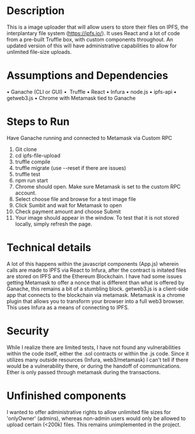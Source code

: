 

# Description
This is a image uploader that will allow users to store their files on IPFS, the interplantary file system (https://ipfs.io/).  It uses React and a lot of code from a pre-built Truffle box, with custom components throughout.  An updated version of this will have administrative capabilities to allow for unlimited file-size uploads.

# Assumptions and Dependencies
• Ganache (CLI or GUI)
• 
Truffle 
• React
• Infura
• node.js
• ipfs-api
• getweb3.js
• Chrome with Metamask tied to Ganache


# Steps to Run

Have Ganache running and connected to Metamask via Custom RPC

1. Git clone
2. cd ipfs-file-upload
3. truffle compile
4. truffle migrate (use --reset if there are issues)
5. truffle test
6. npm run start
7. Chrome should open.  Make sure Metamask is set to the custom RPC account.
8. Select choose file and browse for a test image file
9. Click Sumbit and wait for Metamask to open
10. Check payment amount and choose Submit
11. Your image should appear in the window.  To test that it is not stored locally, simply refresh the page.

# Technical details

A lot of this happens within the javascript components (App.js) wherein calls are made to IPFS via React to Infura, after the contract is initated files are stored on IPFS and the Ethereum Blockchain.  I have had some issues getting Metamask to offer a nonce that is different than what is offered by Ganache, this remains a bit of a stumbling block.  getweb3.js is a client-side app that connects to the blockchain via metamask.  Metamask is a chrome plugin that allows you to transform your browser into a full web3 browser.  This uses Infura as a means of connecting to IPFS.

# Security
While I realize there are limited tests, I have not found any vulnerabilities within the code itself, either the .sol contracts or within the .js code.  Since it utilizes many outside resources (Infura, web3/metamask) I can't tell if there would be a vulnerability there, or during the handoff of communications. Ether is only passed through metamask during the transactions.

# Unfinished components
I wanted to offer administrative rights to allow unlimited file sizes for 'onlyOwner' (admins), whereas non-admin users would only be allowed to upload certain (<200k) files.  This remains unimplemented in the project.
